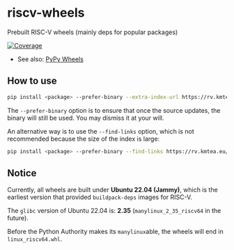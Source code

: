# riscv-wheels
Prebuilt RISC-V wheels (mainly deps for popular packages)

[![Coverage](https://shields.io/badge/python-3.8%20%7C%203.9%20%7C%203.10%20%7C%203.11%20%7C%203.12-blue)](https://github.com/KumaTea/riscv-wheels/releases)

* See also: [PyPy Wheels](https://github.com/KumaTea/pypy-wheels)

## How to use

```bash
pip install <package> --prefer-binary --extra-index-url https://rv.kmtea.eu/simple
```

The `--prefer-binary` option is to ensure that
once the source updates, the binary will still be used.
You may dismiss it at your will.

An alternative way is to use the `--find-links` option,
which is not recommended because the size of the index is large:

```bash
pip install <package> --prefer-binary --find-links https://rv.kmtea.eu/wheels.html
```

## Notice

Currently, all wheels are built under
**Ubuntu 22.04 (Jammy)**,
which is the earliest version that provided
`buildpack-deps` images for RISC-V.

The `glibc` version of Ubuntu 22.04 is:
**2.35** (`manylinux_2_35_riscv64` in the future).

Before the Python Authority makes its `manylinux`able,
the wheels will end in `linux_riscv64.whl`.
